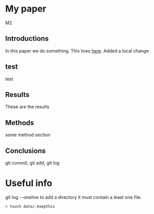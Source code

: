 # My paper



M2
## Introductions


In this paper we do something.
This lives [here](https://github.com/ggrimes/paper).
Added a local change

## test

test

## Results

These are the results

## Methods

some  method section


## Conclusions

git commit, git add, git log


# Useful info
git log --oneline
to add a directory it must contain a least one file.
```
> touch data/.keepthis
```

